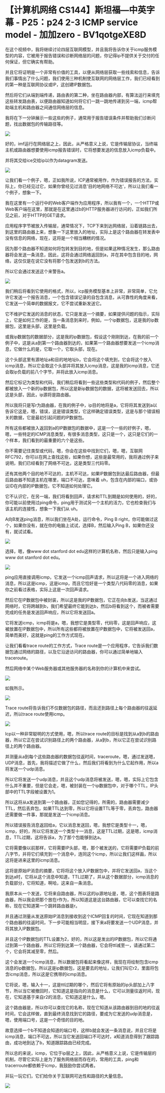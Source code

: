 # 【计算机网络 CS144】斯坦福—中英字幕 - P25：p24 2-3 ICMP service model - 加加zero - BV1qotgeXE8D

在这个视频中，我将继续讨论四层互联网模型，并且我将告诉你关于icmp服务模型的内容，它被用于报告错误和诊断网络层的问题，你记得ip不提供关于交付的任何保证，但它确实有帮助。

并且它将证明是一个非常有价值的工具，以便从网络层获取一些线索和信息，告诉我们事情出了什么问题，我们使用三种机制使互联网的网络层工作，我们已经看到的第一种是互联网协议或IP，这创建IP数据包。

然后将它们从端到端传递，路由表的第二种，坐在路由器内部，有算法运行来填充这些转发路由表，以便路由器知道如何将它们一跳一跳地传递到另一端，icmp帮助端主机和路由器之间通信网络层的信息。

我将在下一分钟展示一些这些的例子，通常用于报告错误条件并帮助我们诊断问题，找出数据包的传输路径等。

![](img/ef5b147701b41c389a3ac4450e94612e_1.png)

好的，imf运行在网络层之上，因此，从严格意义上说，它是传输层协议，当终端主机或路由器想要使用icmp报告错误时，它将想要发送的信息放入icmp负载中。

并将其交给ice交给ip以作为datagram发送。

![](img/ef5b147701b41c389a3ac4450e94612e_3.png)

让我们看一个例子，嗯，正如我所说，ICP通常被用作，作为错误报告的方法，实际上，你已经见过它，如果你曾经见过消息'目的地网络不可达'，所以让我们看一个例子，想象一下。

我在这里有一个运行中的Web客户端作为应用程序，所以我有一个，一个HTTP或Web客户端在这里，那就是在这里通过b的HTTP服务器进行访问的，正如我们所见之前，对于HTTP的GET请求。

应用程序字节被放入传输层，通常情况下，TCP下来到达网络层，沿着链路出去，到这里的路由器上来，想象一下这里放入的地址，实际上是这个路由器在转发表中没有信息的网络，现在，这将是一个相当糟糕的情况。

因为那个路由器不知道如何将包转发到目的地，但是如果这种情况发生，那么路由器将会发送一条消息，因此，这将会通过网络返回到a，并在其中包含目的地，网络，这仅仅是在说它没有将那个包发送到b的方法。

所以它会通过发送这个来警告a。

![](img/ef5b147701b41c389a3ac4450e94612e_5.png)

我们稍后将看到它使用的格式，所以，icp服务模型基本上非常，非常简单，它允许它发送一个报告消息，一个包含错误记录的自包含消息，从可靠性的角度来看，它发送一个简单的数据报文，它不尝试重新发送它。

它不维护它发送的消息的状态，它只是发送一个摘要，如果提供问题的指示，实际上，它是如何工作的是，当一条消息到来时，例如，一个ip数据包，这是我的ip数据包，这里是头部，这里是负载。

或我ip数据包的数据部分，这是我的ip数据包，假设这个刚刚到达，在我的前一个例子中，这是从a到第一个路由器到达的，如果第一个路由器想要发送一个icmp消息，它做什么的是，它取一个，它取头部，现在。

这个头部这里有源地址a和目的地地址b，它会将这个填充到，它会将这个放入icmp消息，所以它会取这个头部并将其放入icmp消息，这是我的icmp消息，它还会取ip负载的前八个字节，并将此放入icmp消息。

然后它标记为类型和代码，我们稍后将看到一些这些类型和代码的例子，然后整个都被放入一个新的ip数据包，所以这是新ip数据包的数据，这将被发送回去，所以这是头部，因此，ip源将是路由器。

所以我将只是写r为路由器，在我的例子中，ip目的地将是a，它将将其发送到a以告诉它这是，嗯，错误，这是错误类型，它这样确定错误类型，这是与那个错误相关的数据，它是最初引起问题的IP数据包。

所有这些都被放入返回到a的IP数据包的数据中，这是一个一些的好例子，嗯，嗯，一些特定的ICMP消息类型，有很多消息类型，这只是一个，这只是它们的一个样本，我们看到的最重要的六个是这些。

你不需要记住类型或代码，嗯，你会在这些中找到它们，嗯，嗯，互联网RFC792，你可以在网上查找这些，如果你想，这些是最常用的，我将通过例子来说明，我们已经看到了网络不可达，这是类型三代码零。

还有其他两个目的地不可达的，主机不可达，如果IP数据包到达最后路由器，但最后路由器不知道主机在哪里，端口不可达，意味着 uh，包含在内部的端口，或协议ID在内部的IP数据包，它不知道如何处理它。

它不认识它，在另一端，我们将看到回声，请求和TTL到期是如何使用的，好的，你可能以前使用过ping命令，ping用于测试另一个主机的活力，它也检查我们与该主机的连接性，想象一下我们从 uh。

A向B发送ping消息，所以我们坐在A处，运行命令，Ping B right，你可能做过这个，如果你没有，就在你的电脑上试试，选择B，然后输入Ping B，如果你还没有，就试试看。



![](img/ef5b147701b41c389a3ac4450e94612e_7.png)

选择，嗯，像www dot stanford dot edu这样的计算机名称，然后只是输入ping www dot stanford dot edu。



![](img/ef5b147701b41c389a3ac4450e94612e_9.png)

ping应用直接调用icmp，它发送一个icmp回声请求，所以这将是一个进入网络的消息，所以这是icmp，这是icmp，而且它恰好是一个类型八代码零的消息，如果你之前看过表格，实际上这是一次回声请求。

然后它在IP数据包中被封装，所以这是我的IP数据包，它正在向b发送，当这通过网络时，它将跨越到b，我们希望最终它能到达b，然后b将看到这个，而被者需要完成的任务是发送回声响应，所以它将发送回a。

它将发送icmp，icmp将是a，嗯，我想它是类型零，代码零，这是回声响应，这被放置在IP数据包中，所以所有这些都将被放置在IP数据包中，它将被发送回a，简单而美好，这就是ping的工作方式现在。

让我们看看trace route的工作方式，Trace route是一个应用程序，它告诉我们数据包通过网络的路径，以及它沿途访问的路由器，你可以通过简单地输入traceroute。

然后网络中某个Web服务器或其他服务器的名称到你的计算机中来尝试。

![](img/ef5b147701b41c389a3ac4450e94612e_11.png)

如我所示。

![](img/ef5b147701b41c389a3ac4450e94612e_13.png)

Trace route将告诉我们不仅数据包的路径，而且还到路径上每个路由器的往返延迟，所以trace route使用icmp。



![](img/ef5b147701b41c389a3ac4450e94612e_15.png)

Icp以一种非常聪明的方式使用，嗯，所以trace route的目标是找到从a到b的路由器，所以它正在尝试识别路径上的两个路由器，从a到b，所以它正在尝试识别路径上的两个路由器。

并测量从a到每个这些路由器的数据包往返时间，traceroute，嗯，通过发送嗯，UDP消息，首先，我将描述它做了什么，然后我们将看到为什么它起作用，所以a将发送一个udp消息。

所以它将发送一个udp消息，并且这个udp消息将被发送，嗯，嗯，实际上它包含什么并不重要，但是它会走，嗯，被封装在一个ip数据包中，对于哪个TTL，IP头部中的TTL字段被设置为1。

所以这将从a发送到第一个路由器，正如您记得的，所需的，路由器需要减少TTL，然后丢弃包，如果TTL达到零，所以它将设置TTL等于零，丢弃包，路由器还需要做一件事，那就是发送一个icmp消息。

所以错误报告消息返回给a，它以消息发送回，嗯，我想它是类型十一，嗯，icmp，好的，所以它将发送一个类型十一消息，这是TTL过期，这是嗯，icmp消息，TTL过期，这将告诉a，为了那个包能够到达a。

它将需要像以前那样，它将需要IP头部，嗯，那个被发送的，它将需要IP负载的前八字节，并将它们填充到一个消息中，连同这个icmp，所以让我们这样画，所以这将是进来这里的icmp消息。

这将是原始IP消息的摘要，它将将这个放入IP数据包中，并将它发送回a，当这个到达a时，它将从这个消息中知道，TTL过期了，并从这个数据部分，icmp消息的负载部分，它将知道，啊哈，这来自一条消息。

我原本从一个发送，它将来自路由器，所以这的ip源地址是，嗯，这个图表将是路由器，所以我会把那个放在r作为，所以知道这是这台路由器，它可以查找它的名称，现在它知道第一个跳转路由器是r。

并且通过测量从发送原始IP消息到接收到这个ICMP回复的时间，它现在知道到那个路由器的往返时间，下一步可能相当明显，接下来a将要发送一个UDP消息，并将其放入IP数据包。

并且这个IP数据包的TTL设置为2，好的，所以这是发出的IP数据包，所以它将通过到第一个路由器，所以它将到达第一个路由器，它会将ttl减至一，请通过第二个，它会将其减至零，然后。

这个会发送一个icmp消息，所以数据包将看起来像这样，我现在将绘制包含icmp消息的ip数据包，所以这是ip数据包，这是要去的地址，让我们叫它r2，里面将包含icmp消息，所以这是它携带的icmp消息。

它将说，嗯，输入十一，这是ttl过期的哪个，然后它将有原始的ip头部加上八字节，所以当它被撤回时，它知道这是指向的消息是什么，它可以测量往返时间，现在，它知道基于来自r2的消息，它知道这是什么，嗯。

这个路由器是，所以你可以查找它的名称，现在它知道从该路由器到目的地的往返时间，它会这样做，直到最终消息找到它的路径，要成为它发送的udp消息是，嗯，使用端口号，这是一个奇怪的目的地。

故意选择一个b不知道会知道的端口号，这样b就会发送一条消息说，并且它将是icmp消息，端口不可达，所以当它发送回端口不可达时，a知道消息得到了跟踪路由，成功地到达了b，知道跟踪路由已经完成。

所以总的来说，icmp，它位于ip层之上，因此，从严格意义上说，它是传输层的机制，尽管它实际上是为了服务网络层而存在的，常用的工具，ping和tracerroute都依赖于icmp，我鼓励你尝试两者。

并玩一玩它们，它们给你关于互联网可达性和路径的大量信息。

![](img/ef5b147701b41c389a3ac4450e94612e_17.png)